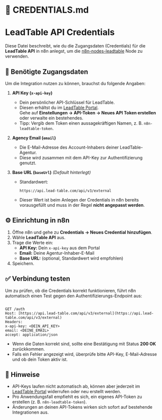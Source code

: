 # 📄 CREDENTIALS.md

# LeadTable API Credentials

Diese Datei beschreibt, wie du die Zugangsdaten (Credentials) für die **LeadTable API** in n8n anlegst, um die [n8n-nodes-leadtable](./) Node zu verwenden.

## 🔑 Benötigte Zugangsdaten

Um die Integration nutzen zu können, brauchst du folgende Angaben:

1. **API Key (`x-api-key`)**  
   - Dein persönlicher API-Schlüssel für LeadTable.
   - Diesen erhältst du im [LeadTable Portal](https://portal.lead-table.com/).  
     Gehe auf **Einstellungen → API-Token → Neues API Token erstellen** oder verwalte ein bestehendes.  
   - Tipp: Vergib dem Token einen aussagekräftigen Namen, z. B. `n8n-leadtable-token`.

2. **Agency Email (`email`)**  
   - Die E-Mail-Adresse des Account-Inhabers deiner LeadTable-Agentur.  
   - Diese wird zusammen mit dem API-Key zur Authentifizierung genutzt.

3. **Base URL (`baseUrl`)** *(Default hinterlegt)*  
   - Standardwert:  
     ```
     https://api.lead-table.com/api/v3/external
     ```
   - Dieser Wert ist beim Anlegen der Credentials in n8n bereits vorausgefüllt und muss in der Regel **nicht angepasst werden**.

## ⚙️ Einrichtung in n8n

1. Öffne n8n und gehe zu **Credentials → Neues Credential hinzufügen**.  
2. Wähle **LeadTable API** aus.  
3. Trage die Werte ein:  
   - **API Key:** Dein `x-api-key` aus dem Portal  
   - **Email:** Deine Agentur-Inhaber-E-Mail  
   - **Base URL:** (optional, Standardwert wird empfohlen)  
4. Speichern.

## ✅ Verbindung testen

Um zu prüfen, ob die Credentials korrekt funktionieren, führt n8n automatisch einen Test gegen den Authentifizierungs-Endpoint aus:


```

GET /auth  
Host: [https://api.lead-table.com/api/v3/external](https://api.lead-table.com/api/v3/external)  
Headers:  
x-api-key: <DEIN_API_KEY>  
email: <DEINE_EMAIL>  
accept: application/json

```

- Wenn die Daten korrekt sind, sollte eine Bestätigung mit Status **200 OK** zurückkommen.  
- Falls ein Fehler angezeigt wird, überprüfe bitte API-Key, E-Mail-Adresse und ob dein Token aktiv ist.


## 📝 Hinweise

- API-Keys laufen nicht automatisch ab, können aber jederzeit im [LeadTable Portal](https://portal.lead-table.com/) widerrufen oder neu erstellt werden.  
- Pro Anwendungsfall empfiehlt es sich, ein eigenes API-Token zu erstellen (z. B. `n8n-leadtable-token`).  
- Änderungen an deinen API-Tokens wirken sich sofort auf bestehende Integrationen aus.  
